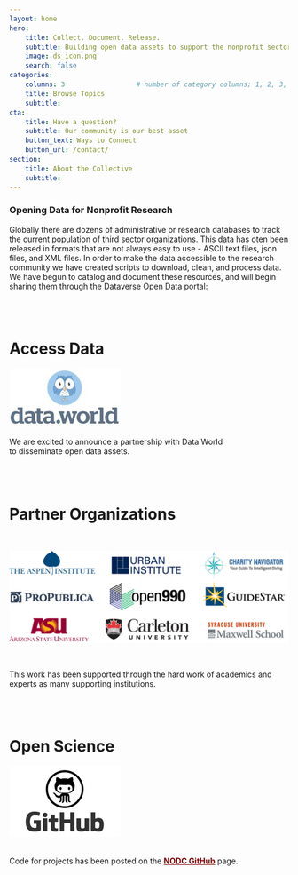 ```yaml
---
layout: home
hero:
    title: Collect. Document. Release. 
    subtitle: Building open data assets to support the nonprofit sector.
    image: ds_icon.png
    search: false
categories:
    columns: 3                  # number of category columns; 1, 2, 3, 4
    title: Browse Topics
    subtitle:  
cta:
    title: Have a question?
    subtitle: Our community is our best asset
    button_text: Ways to Connect   
    button_url: /contact/ 
section:
    title: About the Collective
    subtitle: 
---
```


<style>
a{
    color: maroon;
    text-decoration: underline;
    # text-transform: uppercase;
    font-weight: bold;
} 
</style> 


### Opening Data for Nonprofit Research

Globally there are dozens of administrative or research databases to track the current population of third sector organizations. This data has oten been released in formats that are not always easy to use - ASCII text files, json files, and XML files. In order to make the data accessible to the research community we have created scripts to download, clean, and process data. We have begun to catalog and document these resources, and will begin sharing them through the Dataverse Open Data portal:

<br>
<br>

# Access Data

<a href="https://data.world/activity/npdata">
<img src="/assets/posts/dataworld.jpg" width="200"><br> 
</a>

We are excited to announce a partnership with Data World 
<br> to disseminate open data assets.

<br>
<br>


# Partner Organizations

<br>

<img src="/assets/posts/logos.png" width="700"><br>

<br>

This work has been supported through the hard work of academics and experts as many supporting institutions.

<br>
<br>


# Open Science

<a href="https://github.com/Nonprofit-Open-Data-Collective">
<img src="/assets/posts/github2.png" width="200"><br> 
</a>
<br>

Code for projects has been posted on the [NODC GitHub](https://github.com/Nonprofit-Open-Data-Collective) page.
<br><br>

